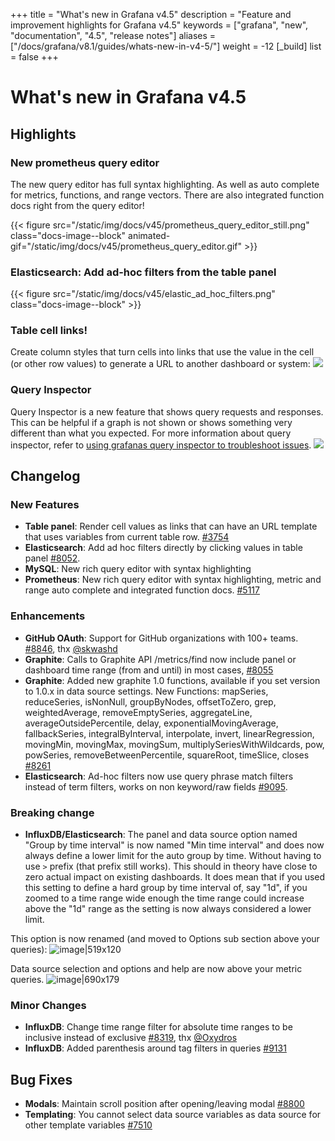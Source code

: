 +++
title = "What's new in Grafana v4.5"
description = "Feature and improvement highlights for Grafana v4.5"
keywords = ["grafana", "new", "documentation", "4.5", "release notes"]
aliases = ["/docs/grafana/v8.1/guides/whats-new-in-v4-5/"]
weight = -12
[_build]
list = false
+++

# What's new in Grafana v4.5

## Highlights

### New prometheus query editor

The new query editor has full syntax highlighting. As well as auto complete for metrics, functions, and range vectors. There are also integrated function docs right from the query editor!

{{< figure src="/static/img/docs/v45/prometheus_query_editor_still.png" class="docs-image--block" animated-gif="/static/img/docs/v45/prometheus_query_editor.gif" >}}

### Elasticsearch: Add ad-hoc filters from the table panel

{{< figure src="/static/img/docs/v45/elastic_ad_hoc_filters.png" class="docs-image--block" >}}

### Table cell links!

Create column styles that turn cells into links that use the value in the cell (or other row values) to generate a URL to another dashboard or system:
![](/static/img/docs/v45/table_links.jpg)

### Query Inspector

Query Inspector is a new feature that shows query requests and responses. This can be helpful if a graph is not shown or shows something very different than what you expected.
For more information about query inspector, refer to [using grafanas query inspector to troubleshoot issues](https://community.grafana.com/t/using-grafanas-query-inspector-to-troubleshoot-issues/2630).
![](/static/img/docs/v45/query_inspector.png)

## Changelog

### New Features

- **Table panel**: Render cell values as links that can have an URL template that uses variables from current table row. [#3754](https://github.com/grafana/grafana/issues/3754)
- **Elasticsearch**: Add ad hoc filters directly by clicking values in table panel [#8052](https://github.com/grafana/grafana/issues/8052).
- **MySQL**: New rich query editor with syntax highlighting
- **Prometheus**: New rich query editor with syntax highlighting, metric and range auto complete and integrated function docs. [#5117](https://github.com/grafana/grafana/issues/5117)

### Enhancements

- **GitHub OAuth**: Support for GitHub organizations with 100+ teams. [#8846](https://github.com/grafana/grafana/issues/8846), thx [@skwashd](https://github.com/skwashd)
- **Graphite**: Calls to Graphite API /metrics/find now include panel or dashboard time range (from and until) in most cases, [#8055](https://github.com/grafana/grafana/issues/8055)
- **Graphite**: Added new graphite 1.0 functions, available if you set version to 1.0.x in data source settings. New Functions: mapSeries, reduceSeries, isNonNull, groupByNodes, offsetToZero, grep, weightedAverage, removeEmptySeries, aggregateLine, averageOutsidePercentile, delay, exponentialMovingAverage, fallbackSeries, integralByInterval, interpolate, invert, linearRegression, movingMin, movingMax, movingSum, multiplySeriesWithWildcards, pow, powSeries, removeBetweenPercentile, squareRoot, timeSlice, closes [#8261](https://github.com/grafana/grafana/issues/8261)
- **Elasticsearch**: Ad-hoc filters now use query phrase match filters instead of term filters, works on non keyword/raw fields [#9095](https://github.com/grafana/grafana/issues/9095).

### Breaking change

- **InfluxDB/Elasticsearch**: The panel and data source option named "Group by time interval" is now named "Min time interval" and does now always define a lower limit for the auto group by time. Without having to use `>` prefix (that prefix still works). This should in theory have close to zero actual impact on existing dashboards. It does mean that if you used this setting to define a hard group by time interval of, say "1d", if you zoomed to a time range wide enough the time range could increase above the "1d" range as the setting is now always considered a lower limit.

This option is now renamed (and moved to Options sub section above your queries):
![image|519x120](upload://ySjHOVpavV6yk9LHQxL9nq2HIsT.png)

Data source selection and options and help are now above your metric queries.
![image|690x179](upload://5kNDxKgMz1BycOKgG3iWYLsEVXv.png)

### Minor Changes

- **InfluxDB**: Change time range filter for absolute time ranges to be inclusive instead of exclusive [#8319](https://github.com/grafana/grafana/issues/8319), thx [@Oxydros](https://github.com/Oxydros)
- **InfluxDB**: Added parenthesis around tag filters in queries [#9131](https://github.com/grafana/grafana/pull/9131)

## Bug Fixes

- **Modals**: Maintain scroll position after opening/leaving modal [#8800](https://github.com/grafana/grafana/issues/8800)
- **Templating**: You cannot select data source variables as data source for other template variables [#7510](https://github.com/grafana/grafana/issues/7510)
